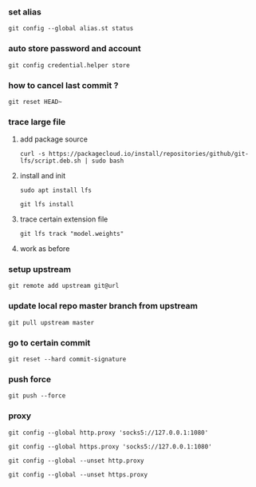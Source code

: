 ### set alias
`git config --global alias.st status`

### auto store password and account
`git config credential.helper store`

### how to cancel last commit ?
`git reset HEAD~`

### trace large file
1. add package source

    `curl -s https://packagecloud.io/install/repositories/github/git-lfs/script.deb.sh | sudo bash `

2. install and init

   `sudo apt install lfs`

   `git lfs install`

3. trace certain extension file

    `git lfs track "model.weights"`

4. work as before 

### setup upstream
`git remote add upstream git@url`

### update local repo master branch from upstream
`git pull upstream master`

### go to certain commit
`git reset --hard commit-signature`

### push force
`git push --force`

### proxy
```
git config --global http.proxy 'socks5://127.0.0.1:1080'

git config --global https.proxy 'socks5://127.0.0.1:1080'

git config --global --unset http.proxy

git config --global --unset https.proxy
```

